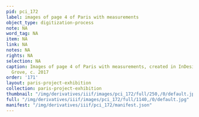 ```yaml
---
pid: pci_172
label: images of page 4 of Paris with measurements
object_type: digitization-process
note: NA
word_tag: NA
item: NA
link: NA
notes: NA
rights: NA
selection: NA
caption: Images of page 4 of Paris with measurements, created in InDesign by Jaleen
  Grove, c. 2017
order: '171'
layout: paris-project-exhibition
collection: paris-project-exhibition
thumbnail: "/img/derivatives/iiif/images/pci_172/full/250,/0/default.jpg"
full: "/img/derivatives/iiif/images/pci_172/full/1140,/0/default.jpg"
manifest: "/img/derivatives/iiif/pci_172/manifest.json"
---
```

